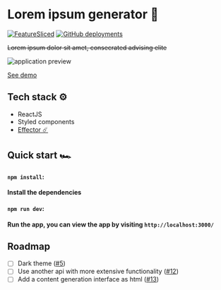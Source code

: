 # Lorem ipsum generator 🐠

<!-- Badges -->

[![FeatureSliced](https://img.shields.io/badge/Powered%20by-%F0%9F%8D%B0%20Feature%20Sliced-%235c9cb5)](https://feature-sliced.design/)
[![GitHub deployments](https://img.shields.io/github/deployments/yesnoruly/loripsum-generator/production?label=vercel&logo=vercel&logoColor=white)](https://github.com/yesnoruly/loripsum-generator/deployments/activity_log?environment=Production)

~~Lorem ipsum dolor sit amet, consecrated advising elite~~

![application preview](https://user-images.githubusercontent.com/64963734/141689810-545f5bcc-d55f-4166-ba30-a8e6cd0eeaf2.gif)

[See demo](https://loripsum-generator.vercel.app)

## Tech stack ⚙️

- ReactJS
- Styled components
- [Effector ☄️](https://effector.dev)

## Quick start 🏎️

#### `npm install`:

**Install the dependencies**

#### `npm run dev`:

**Run the app, you can view the app by visiting `http://localhost:3000/`**

## Roadmap

- [ ] Dark theme ([#5](https://github.com/yesnoruly/loripsum-generator/issues/5))
- [ ] Use another api with more extensive
  functionality ([#12](https://github.com/yesnoruly/loripsum-generator/issues/12))
- [ ] Add a content generation interface as html ([#13](https://github.com/yesnoruly/loripsum-generator/issues/13))
